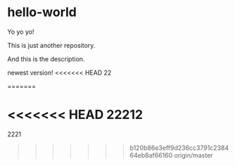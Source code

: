 # hello-world

Yo yo yo!

This is just another repository.

And this is the description.

newest version!
<<<<<<< HEAD
22

=======

<<<<<<< HEAD
22212
=======
2221
>>>>>>> b120b86e3eff9d236cc3791c238464eb8af66160
>>>>>>> origin/master
